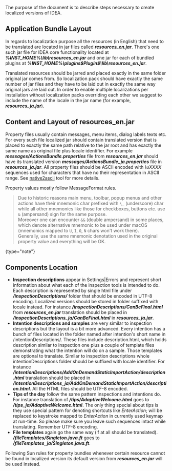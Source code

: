 [//]: # (title: Localization Guide)

<!-- Copyright 2000-2020 JetBrains s.r.o. and other contributors. Use of this source code is governed by the Apache 2.0 license that can be found in the LICENSE file. -->

The purpose of the document is to describe steps necessary to create localized versions of IDEA.

## Application Bundle Layout

In regards to localization purpose all the resources (in English) that need to be translated are located in jar files called
***resources_en.jar***.
There's one such jar file for IDEA core functionality located at
***%INST_HOME%\lib\resources_en.jar***
and one jar for each of bundled plugins at
***%INST_HOME%\plugins\$Plugin$\lib\resources_en.jar***.

Translated resources should be jarred and placed exactly in the same folder original jar comes from.
So localization pack should have exactly the same number of jar files and they have to be laid out in exactly the same way original jars are laid out.
In order to enable multiple localizations per installation without localization packs overriding each other we suggest to include the name of the locale in the jar name (for example, ***resources_ja.jar***).

## Content and Layout of resources_en.jar

Property files usually contain messages, menu items, dialog labels texts etc.
For every such file localized jar should contain translated version that is placed to exactly the same path relative to the jar root and has exactly the same name as original file plus locale identifier.
For example ***messages/ActionsBundle.properties*** file from ***resources_en.jar*** should have its translated version ***messages/ActionsBundle_ja.properties*** file in ***resources_ja.jar***.
All property files should be ASCII encoded with *\uXXXX* sequences used for characters that have no their representation in ASCII range.
See [native2ascii](https://docs.oracle.com/javase/7/docs/technotes/tools/solaris/native2ascii.html) tool for more details.

Property values mostly follow MessageFormat rules.

 >  Due to historic reasons main menu, toolbar, popup menus and other actions have their mnemonic char prefixed with `\_` (underscore) char while all other mnemonics like those for checkboxes, buttons etc. use `&` (ampersand) sign for the same purpose.  
> Moreover one can encounter `&&` (double ampersand) in some places, which denote alternative mnemonic to be used under macOS (mnemonics mapped to `U`, `I`, `O`, `N` chars won't work there).  
> Generally, use the same mnemonic denotation used in the original property value and everything will be OK.
 >
 {type="note"}

## Components Location

* **Inspection descriptions**  appear in Settings|Errors and represent short information about what each of the inspection tools is intended to do.
  Each description is represented by single html file under ***/inspectionDescriptions/*** folder that should be encoded in UTF-8 encoding.
  Localized versions should be stored in folder suffixed with locale instead.
  For instance ***/inspectionDescriptions/CanBeFinal.html*** from ***resources_en.jar*** translation should be placed in ***/inspectionDescriptions_ja/CanBeFinal.html*** in ***resources_ja.jar***.
* **Intention descriptions and samples**  are very similar to inspection descriptions but the layout is a bit more advanced.
  Every intention has a bunch of files located in the folder named after intention's short name in /intentionDescriptions/.
  These files include description.html, which holds description similar to inspection one plus a couple of template files demonstrating what the intention will do on a sample.
  Those templates are optional to translate.
  Similar to inspection descriptions whole intentionDescriptions folder should be suffixed with locale identifier.
  For instance ***/intentionDescriptions/AddOnDemandStaticImportAction/description.html*** translation should be placed in ***/intentionDescriptions_ja/AddOnDemandStaticImportAction/description.html***.
  All the HTML files should be UTF-8 encoded.
* **Tips of the day**  follow the same pattern inspections and intentions do.
  For instance translation of ***/tips/AdaptiveWelcome.html*** goes to ***/tips_ja/AdaptiveWelcome.html***.
  The only thing special about tips is they use special pattern for denoting shortcuts like *EnterAction*; will be replaced to keystroke mapped to *EnterAction* in currently used keymap at run-time.
  So please make sure you leave such sequences intact while translating.
  Remember UTF-8 encoding.
* **File templates**  again go the same way (if at all should be translated).
  ***/fileTemplates/Singleton.java.ft*** goes to ***/fileTemplates_ja/Singleton.java.ft***.

Following Sun rules for property bundles whenever certain resource cannot be found in localized version its default version from ***resources_en.jar*** will be used instead.